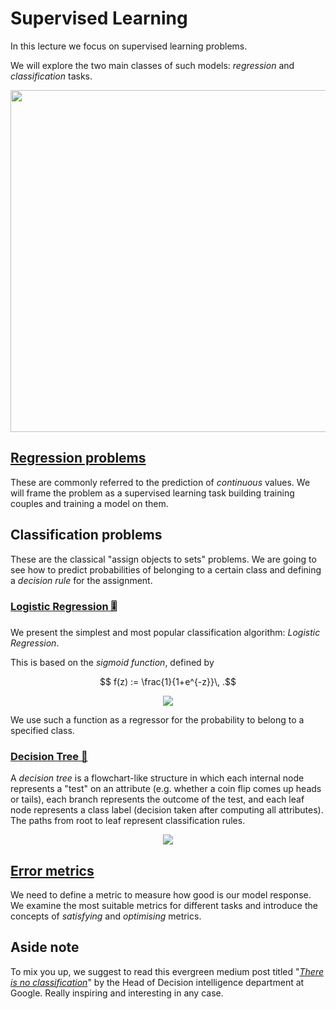 # Supervised Learning

In this lecture we focus on supervised learning problems.

We will explore the two main classes of such models: _regression_ and _classification_ tasks.

<p align="center">
    <img width="547" src="https://imgs.xkcd.com/comics/machine_learning.png">
</p>

## [Regression problems](https://github.com/oscar-defelice/DSAcademy-lectures/blob/master/Lectures_src/03.Supervised_learning/01.Regression.ipynb)

These are commonly referred to the prediction of _continuous_ values. We will frame the problem as a supervised learning task building training couples and training a model on them.

## Classification problems

These are the classical "assign objects to sets" problems. We are going to see how to predict probabilities of belonging to a certain class and defining a _decision rule_ for the assignment.

### [Logistic Regression 🎚️](https://github.com/oscar-defelice/DSAcademy-lectures/blob/master/Lectures_src/03.Supervised_learning/02.Classification.ipynb)

We present the simplest and most popular classification algorithm: _Logistic Regression_.

This is based on the _sigmoid function_, defined by

$$ f(z) := \frac{1}{1+e^{-z}}\, .$$

<p align="center">
    <img src="https://www.researchgate.net/profile/Tali-Leibovich-Raveh/publication/325868989/figure/fig2/AS:639475206074368@1529474178211/A-Basic-sigmoid-function-with-two-parameters-c1-and-c2-as-commonly-used-for-subitizing.png">
</p>

We use such a function as a regressor for the probability to belong to a specified class.

### [Decision Tree 🌳]((https://github.com/oscar-defelice/DSAcademy-lectures/blob/master/Lectures_src/03.Supervised_learning/03.DecisionTrees.ipynb))

A _decision tree_ is a flowchart-like structure in which each internal node represents a "test" on an attribute (e.g. whether a coin flip comes up heads or tails), each branch represents the outcome of the test, and each leaf node represents a class label (decision taken after computing all attributes). The paths from root to leaf represent classification rules.

<p align="center">
    <img src="https://imgs.xkcd.com/comics/flow_charts.png">
</p>

## [Error metrics](https://github.com/oscar-defelice/DSAcademy-lectures/blob/master/Lectures_src/03.Supervised_learning/04.ErrorMetrics.ipynb)

We need to define a metric to measure how good is our model response. We examine the most suitable metrics for different tasks and introduce the concepts of _satisfying_ and _optimising_ metrics.

## Aside note

To mix you up, we suggest to read this evergreen medium post titled "[_There is no classification_](https://towardsdatascience.com/there-is-no-classification-heres-why-bdc8539bc898)" by the Head of Decision intelligence department at Google.
Really inspiring and interesting in any case.
